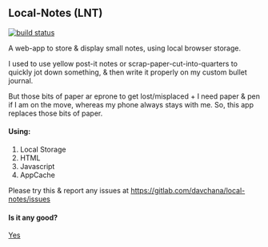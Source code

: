 ## Local-Notes (LNT)

[![build status](https://gitlab.com/davchana/local-notes/badges/master/build.svg)](https://gitlab.com/davchana/local-notes/commits/master)

A web-app to store & display small notes, using local browser storage.

I used to use yellow post-it notes or scrap-paper-cut-into-quarters to quickly jot down something, & then write it properly on my custom bullet journal.

But those bits of paper ar eprone to get lost/misplaced + I need paper & pen if I am on the move, whereas my phone always stays with me. So, this app replaces those bits of paper.

#### Using:
1. Local Storage
2. HTML
3. Javascript
4. AppCache

Please try this & report any issues at https://gitlab.com/davchana/local-notes/issues



#### Is it any good?

[Yes](https://news.ycombinator.com/item?id=3067434)